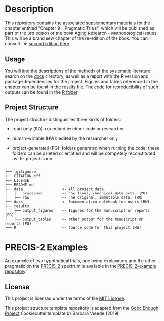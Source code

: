 # Description

This repository contains the associated supplementary materials for the chapter entitled "Chapter 9 - Pragmatic Trials", which will be published as part of the 3rd edition of the book Aging Research - Methodological Issues. This will be a brand new chapter of the re-edition of the book. You can consult the [second edition here](https://link.springer.com/book/10.1007/978-3-319-95387-8).

## Usage

You will find the descriptions of the methods of the systematic literature search on the [docs](docs/) directory, as well as a report with the R version and package dependencies for the project. Figures and tables referenced in the chapter can be found in the [results](results/) file. The code for reproducibility of such outputs can be found in the [R folder](R/). 

## Project Structure

The project structure distinguishes three kinds of folders:

-   read-only (RO): not edited by either code or researcher

-   human-writable (HW): edited by the researcher only.

-   project-generated (PG): folders generated when running the code; these folders can be deleted or emptied and will be completely reconstituted as the project is run.

```         
.
├── .gitignore
├── CITATION.cff
├── LICENSE
├── README.md
├── data                  <- All project data
│   ├── processed         <- The final, canonical data sets. (PG)
│   ├── raw               <- The original, immutable data. (RO)
├── docs                  <- Documentation notebook for users (HW)
├── results
│   ├── output_figures    <- Figures for the manuscript or reports (PG)
│   └── output_tables     <- Other output for the manuscript or reports (PG)
└── R                     <- Source code for this project (HW)
```

# PRECIS-2 Examples   
An example of two hypothetical trials, one being explanatory and the other pragmatic on the [PRECIS-2](https://www.precis-2.org/Help/Documentation/Help) spectrum is available in the [PRECIS-2-example repository](https://github.com/javimangal/PRECIS-2-example).

## License

This project is licensed under the terms of the [MIT License](/LICENSE).

This project structure template repository is adapted from the [Good Enough Project](https://github.com/bvreede/good-enough-project) Cookiecutter template by Barbara Vreede (2019).

